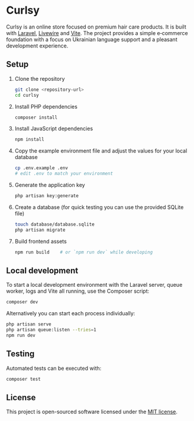 # Curlsy

Curlsy is an online store focused on premium hair care products. It is built with [Laravel](https://laravel.com), [Livewire](https://livewire.laravel.com) and [Vite](https://vitejs.dev). The project provides a simple e‑commerce foundation with a focus on Ukrainian language support and a pleasant development experience.

## Setup

1. Clone the repository
   ```bash
   git clone <repository-url>
   cd curlsy
   ```
2. Install PHP dependencies
   ```bash
   composer install
   ```
3. Install JavaScript dependencies
   ```bash
   npm install
   ```
4. Copy the example environment file and adjust the values for your local database
   ```bash
   cp .env.example .env
   # edit .env to match your environment
   ```
5. Generate the application key
   ```bash
   php artisan key:generate
   ```
6. Create a database (for quick testing you can use the provided SQLite file)
   ```bash
   touch database/database.sqlite
   php artisan migrate
   ```
7. Build frontend assets
   ```bash
   npm run build    # or `npm run dev` while developing
   ```

## Local development

To start a local development environment with the Laravel server, queue worker, logs and Vite all running, use the Composer script:

```bash
composer dev
```

Alternatively you can start each process individually:

```bash
php artisan serve
php artisan queue:listen --tries=1
npm run dev
```

## Testing

Automated tests can be executed with:

```bash
composer test
```
## License

This project is open-sourced software licensed under the [MIT license](https://opensource.org/licenses/MIT).
